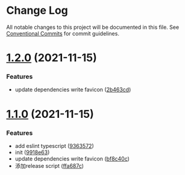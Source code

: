 # Change Log

All notable changes to this project will be documented in this file.
See [Conventional Commits](https://conventionalcommits.org) for commit guidelines.

# [1.2.0](https://github.com/anijs6/eslint-config/compare/v1.1.0...v1.2.0) (2021-11-15)


### Features

* update dependencies write favicon ([2b463cd](https://github.com/anijs6/eslint-config/commit/2b463cd09ba0ebd5ec37102b4e878b1c636c587e))





# [1.1.0](https://github.com/anijs6/eslint-config/compare/v0.1.0...v1.1.0) (2021-11-15)


### Features

* add eslint typescript ([9363572](https://github.com/anijs6/eslint-config/commit/93635720bd6cf47ca587217d630de4db21a53c4d))
* init ([9918e63](https://github.com/anijs6/eslint-config/commit/9918e6353fdc0d89f5d92092e14b242e7df029e1))
* update dependencies write favicon ([bf8c40c](https://github.com/anijs6/eslint-config/commit/bf8c40c0811fc95fd752bc1d5187588c52d0b0ca))
* 添加release script ([ffa687c](https://github.com/anijs6/eslint-config/commit/ffa687c47fe54b0b83d352a07da36b903f53ff46))
